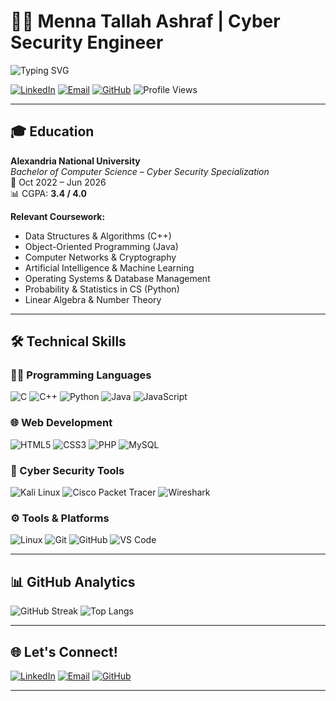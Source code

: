 # 👩‍💻 Menna Tallah Ashraf | Cyber Security Engineer

![Typing SVG](https://readme-typing-svg.demolab.com?font=Fira+Code&duration=3000&pause=500&color=36BCF7&center=true&vCenter=true&width=435&lines=Cyber+Security+Engineer)

[![LinkedIn](https://img.shields.io/badge/LinkedIn-blue?style=flat-square&logo=linkedin)](https://www.linkedin.com/in/menna-ashraf-4b410830a)
[![Email](https://img.shields.io/badge/Email-red?style=flat-square&logo=gmail&logoColor=white)](mailto:mtallah658@gmail.com)
[![GitHub](https://img.shields.io/badge/GitHub-black?style=flat-square&logo=github)](https://github.com/mennashraf05)
![Profile Views](https://komarev.com/ghpvc/?username=mennashraf05&style=flat-square&color=blue)

---

## 🎓 Education

**Alexandria National University**  
*Bachelor of Computer Science – Cyber Security Specialization*  
📅 Oct 2022 – Jun 2026  
📊 CGPA: **3.4 / 4.0**

**Relevant Coursework:**
- Data Structures & Algorithms (C++)
- Object-Oriented Programming (Java)
- Computer Networks & Cryptography
- Artificial Intelligence & Machine Learning
- Operating Systems & Database Management
- Probability & Statistics in CS (Python)
- Linear Algebra & Number Theory

---

## 🛠️ Technical Skills

### 👨‍💻 Programming Languages
![C](https://img.shields.io/badge/C-00599C?style=for-the-badge&logo=c&logoColor=white)
![C++](https://img.shields.io/badge/C++-004482?style=for-the-badge&logo=c%2B%2B&logoColor=white)
![Python](https://img.shields.io/badge/Python-3572A5?style=for-the-badge&logo=python&logoColor=white)
![Java](https://img.shields.io/badge/Java-f89820?style=for-the-badge&logo=openjdk&logoColor=white)
![JavaScript](https://img.shields.io/badge/JavaScript-F7DF1E?style=for-the-badge&logo=javascript&logoColor=black)

### 🌐 Web Development
![HTML5](https://img.shields.io/badge/HTML5-e34f26?style=for-the-badge&logo=html5&logoColor=white)
![CSS3](https://img.shields.io/badge/CSS3-264de4?style=for-the-badge&logo=css3&logoColor=white)
![PHP](https://img.shields.io/badge/PHP-777bb4?style=for-the-badge&logo=php&logoColor=white)
![MySQL](https://img.shields.io/badge/MySQL-00758f?style=for-the-badge&logo=mysql&logoColor=white)

### 🔐 Cyber Security Tools
![Kali Linux](https://img.shields.io/badge/Kali%20Linux-268bd2?style=for-the-badge&logo=kalilinux&logoColor=white)
![Cisco Packet Tracer](https://img.shields.io/badge/Cisco%20Packet%20Tracer-00bfff?style=for-the-badge&logo=cisco&logoColor=white)
![Wireshark](https://img.shields.io/badge/Wireshark-1c9ad6?style=for-the-badge&logo=wireshark&logoColor=white)

### ⚙️ Tools & Platforms
![Linux](https://img.shields.io/badge/Linux-fdd835?style=for-the-badge&logo=linux&logoColor=black)
![Git](https://img.shields.io/badge/Git-f1502f?style=for-the-badge&logo=git&logoColor=white)
![GitHub](https://img.shields.io/badge/GitHub-24292e?style=for-the-badge&logo=github&logoColor=white)
![VS Code](https://img.shields.io/badge/VS%20Code-007ACC?style=for-the-badge&logo=visual-studio-code&logoColor=white)

---

## 📊 GitHub Analytics


![GitHub Streak](https://github-readme-streak-stats.herokuapp.com/?user=mennashraf05&theme=dark)
![Top Langs](https://github-readme-stats.vercel.app/api/top-langs/?username=mennashraf05&layout=compact&theme=dark)

---

## 🌐 Let's Connect!

[![LinkedIn](https://img.shields.io/badge/LinkedIn-blue?style=for-the-badge&logo=linkedin)](https://www.linkedin.com/in/menna-ashraf-4b410830a)
[![Email](https://img.shields.io/badge/Email-D14836?style=for-the-badge&logo=gmail)](mailto:mtallah658@gmail.com)
[![GitHub](https://img.shields.io/badge/GitHub-100000?style=for-the-badge&logo=github)](https://github.com/mennashraf05)

---
